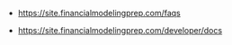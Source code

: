* https://site.financialmodelingprep.com/faqs

* https://site.financialmodelingprep.com/developer/docs

